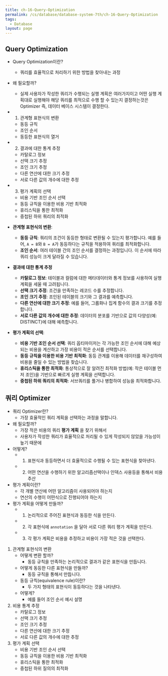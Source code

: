 ```yaml
---
title: ch-16-Query-Optimization
permalink: /cs/database/database-system-7th/ch-16-Query-Optimization
tags:
  - Database
layout: page
---
```


## Query Optimization

- Query Optimization이란?
	- 쿼리를 효율적으로 처리하기 위한 방법을 찾아내는 과정
- 왜 필요할까?
	- 실제 사용자가 작성한 쿼리가 수행되는 실행 계획은 여러가지이고 어떤 실행 계획대로 실행해야 해당 쿼리를 최적으로 수행 할 수 있는지 결정하는것은 Optimizer 즉, 데이터 베이스 시스템이 결정한다.
- 1) 관계형 표현식의 변환
	- 동등 규칙
	- 조인 순서
	- 동등한 표현식의 열거
- 2) 결과에 대한 통계 추정
	- 카탈로그 정보
	- 선택 크기 추정
	- 조인 크기 추정
	- 다른 연산에 대한 크기 추정
	- 서로 다른 값의 개수에 대한 추정
- 3) 평가 계획의 선택
	- 비용 기반 조인 순서 선택
	- 동등 규칙을 이용한 비용 기반 최적화
	- 휴리스틱을 통한 최적화
	- 중첩된 하위 쿼리의 최적화


- **관계형 표현식의 변환**:
    - **동등 규칙**: 쿼리의 조건이 동등한 형태로 변환될 수 있는지 평가합니다. 예를 들어, `A = B`와 `B = A`가 동등하다는 규칙을 적용하여 쿼리를 최적화합니다.
    - **조인 순서**: 여러 테이블 간의 조인 순서를 결정하는 과정입니다. 이 순서에 따라 쿼리 성능이 크게 달라질 수 있습니다.
- **결과에 대한 통계 추정**
    - **카탈로그 정보**: 테이블과 컬럼에 대한 메타데이터와 통계 정보를 사용하여 실행 계획을 세울 때 고려됩니다.
    - **선택 크기 추정**: 조건을 만족하는 레코드 수를 추정합니다.
    - **조인 크기 추정**: 조인된 테이블의 크기와 그 결과를 예측합니다.
    - **다른 연산에 대한 크기 추정**: 예를 들어, 그룹화나 집계 함수의 결과 크기를 추정합니다.
    - **서로 다른 값의 개수에 대한 추정**: 데이터의 분포를 기반으로 값의 다양성(예: DISTINCT)에 대해 예측합니다.
- **평가 계획의 선택**:
	- **비용 기반 조인 순서 선택**: 쿼리 옵티마이저는 각 가능한 조인 순서에 대해 예상되는 비용을 계산하고 가장 비용이 적은 순서를 선택합니다.
	- **동등 규칙을 이용한 비용 기반 최적화**: 동등 관계를 이용해 데이터를 재구성하여 비용을 줄일 수 있는 방법을 찾습니다.
	- **휴리스틱을 통한 최적화**: 통상적으로 잘 알려진 최적화 방법(예: 작은 테이블 먼저 조인)을 기반으로 빠르게 실행 계획을 선택합니다.
	- **중첩된 하위 쿼리의 최적화**: 서브쿼리를 풀거나 병합하여 성능을 최적화합니다.

## 쿼리 Optimizer

- 쿼리 Optimizer란?
	- 가장 효율적인 쿼리 계획을 선택하는 과정을 말합니다.
- 왜 필요할까?
	- 가장 적은 비용의 쿼리 **평가 계획** 을 찾기 위해서
	- 사용자가 작성한 쿼리가 효율적으로 처리될 수 있게 작성되지 않았을 가능성이 높기 때문에
- 어떻게?
	- 1) 표현식과 동등하면서 더 효율적으로 수행될 수 있는 표현식을 찾아낸다.
	- 2) 어떤 연산을 수행하기 위한 알고리즘선택이나 인덱스 사용등을 통해서 비용 추산
- 평가 계획이란?
	- 각 개별 연산에 어떤 알고리즘이 사용되어야 하는지
	- 연산의 수행이 어떤식으로 진행되어야 하는지
- 평가 계획을 어떻게 만들까?
	- 1) 논리적으로 주어진 표현식과 동등한 식을 만든다.
	- 2) 각 표현식에 `annotation` 을 달아 서로 다른 쿼리 평가 계획을 만든다.
	- 3) 각 평가 계획은 비용을 추정하고 비용이 가장 적은 것을 선택한다.
1. 관계형 표현식의 변환
	- 어떻게 변환 할까?
		- 동등 규칙을 만족하는 논리적으로 결과가 같은 표현식을 만듭니다.
	- 어떻게 동등한 다른 표현식을 만들까?
		- 동등 규칙을 통해서 만듭니다.
	- 동등 규칙(equivalence rule)이란?
		- 두 가지 형태의 표현식이 동등하다는 것을 나타낸다.
	- 어떻게?
		- 예를 들어 조인 순서 예시 설명
2. 비용 통계 추정
	- 카탈로그 정보
	- 선택 크기 추정
	- 조인 크기 추정
	- 다른 연산에 대한 크기 추정
	- 서로 다른 값의 개수에 대한 추정
3. 평가 계획 선택
	- 비용 기반 조인 순서 선택
	- 동등 규칙을 이용한 비용 기반 최적화
	- 휴리스틱을 통한 최적화
	- 중첩된 하위 질의의 최적화
